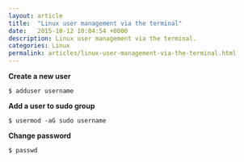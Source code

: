 ```yaml
---
layout: article
title:  "Linux user management via the terminal"
date:   2015-10-12 10:04:54 +0000
description: Linux user management via the terminal.
categories: Linux
permalink: articles/linux-user-management-via-the-terminal.html
---
```

**Create a new user**

```
$ adduser username
```
**Add a user to sudo group**

```
$ usermod -aG sudo username
```

**Change password**

```
$ passwd
```

